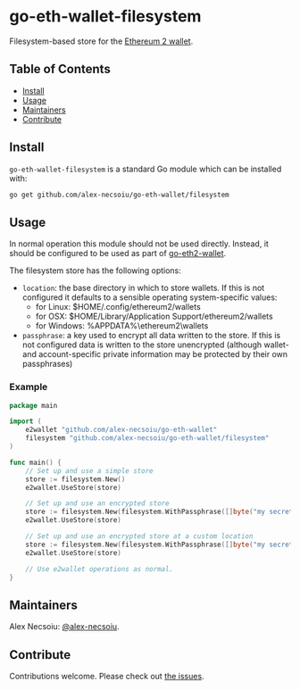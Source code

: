 # go-eth-wallet-filesystem

Filesystem-based store for the [Ethereum 2 wallet](https://github.com/alex-necsoiu/go-eth-wallet).


## Table of Contents

- [Install](#install)
- [Usage](#usage)
- [Maintainers](#maintainers)
- [Contribute](#contribute)

## Install

`go-eth-wallet-filesystem` is a standard Go module which can be installed with:

```sh
go get github.com/alex-necsoiu/go-eth-wallet/filesystem
```

## Usage

In normal operation this module should not be used directly.  Instead, it should be configured to be used as part of [go-eth2-wallet](https://github.com/alex-necsoiu/go-eth-wallet).

The filesystem store has the following options:

  - `location`: the base directory in which to store wallets.  If this is not configured it defaults to a sensible operating system-specific values:
    - for Linux: $HOME/.config/ethereum2/wallets
    - for OSX: $HOME/Library/Application Support/ethereum2/wallets
    - for Windows: %APPDATA%\ethereum2\wallets
  - `passphrase`: a key used to encrypt all data written to the store.  If this is not configured data is written to the store unencrypted (although wallet- and account-specific private information may be protected by their own passphrases)

### Example

```go
package main

import (
	e2wallet "github.com/alex-necsoiu/go-eth-wallet"
	filesystem "github.com/alex-necsoiu/go-eth-wallet/filesystem"
)

func main() {
    // Set up and use a simple store
    store := filesystem.New()
    e2wallet.UseStore(store)

    // Set up and use an encrypted store
    store := filesystem.New(filesystem.WithPassphrase([]byte("my secret")))
    e2wallet.UseStore(store)

    // Set up and use an encrypted store at a custom location
    store := filesystem.New(filesystem.WithPassphrase([]byte("my secret")), filesystem.WithLocation("/home/user/wallets"))
    e2wallet.UseStore(store)

    // Use e2wallet operations as normal.
}
```

## Maintainers

Alex Necsoiu: [@alex-necsoiu](https://github.com/alex-necsoiu).

## Contribute

Contributions welcome. Please check out [the issues](https://github.com/alex-necsoiu/go-eth-wallet/issues).

